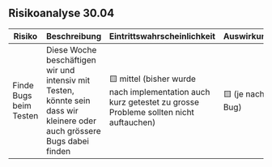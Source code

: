 ## Risikoanalyse 30.04

| **Risiko** | **Beschreibung** | **Eintrittswahrscheinlichkeit** | **Auswirkungen** | **Gegenmassnahme** |
|------------|------------------|---------------|------------------|--------------------|
| Finde Bugs beim Testen | Diese Woche beschäftigen wir und intensiv mit Testen, könnte sein dass wir kleinere oder auch grössere Bugs dabei finden | 🟨 mittel (bisher wurde nach implementation auch kurz getestet zu grosse Probleme sollten nicht auftauchen) | 🟨 (je nach Bug) | Genug Zeit einplanen um gegebenenfalls diese Bugs zu fixen 
